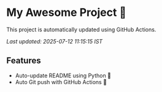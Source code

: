 # My Awesome Project 🚀

This project is automatically updated using GitHub Actions.

_Last updated: 2025-07-12 11:15:15 IST_

## Features
- Auto-update README using Python 🐍
- Auto Git push with GitHub Actions 🤖
